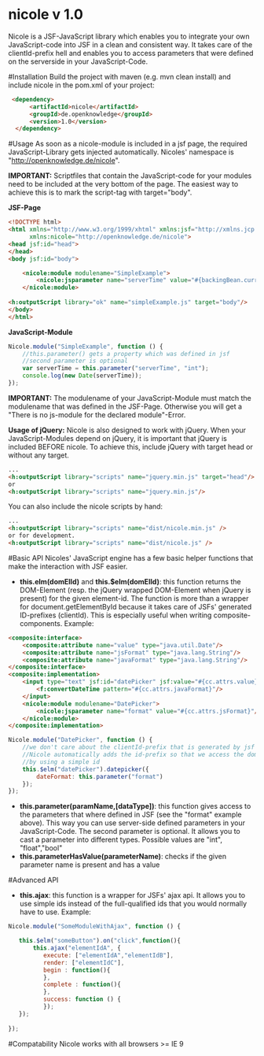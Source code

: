# nicole v 1.0
Nicole is a JSF-JavaScript library which enables you to integrate your own JavaScript-code into JSF in a clean and consistent way. It takes care of the clientId-prefix hell and enables you to access parameters that were defined on the serverside in your JavaScript-Code.

#Installation
Build the project with maven (e.g. mvn clean install) and include nicole in the pom.xml of your project:
```html
 <dependency>
      <artifactId>nicole</artifactId>
      <groupId>de.openknowledge</groupId>
      <version>1.0</version>
  </dependency>
```

#Usage
As soon as a nicole-module is included in a jsf page, the required JavaScript-Library gets injected automatically. 
Nicoles' namespace is "http://openknowledge.de/nicole".

<b>IMPORTANT:</b> Scriptfiles that contain the JavaScript-code for your modules need to be included at the very bottom of the page. The easiest way to achieve this is to mark the script-tag with target="body".

<b>JSF-Page</b>
```html
<!DOCTYPE html>
<html xmlns="http://www.w3.org/1999/xhtml" xmlns:jsf="http://xmlns.jcp.org/jsf" xmlns:h="http://xmlns.jcp.org/jsf/html"
      xmlns:nicole="http://openknowledge.de/nicole">
<head jsf:id="head">
</head>
<body jsf:id="body">

    <nicole:module modulename="SimpleExample">
        <nicole:jsparameter name="serverTime" value="#{backingBean.currentTime}"/>
    </nicole:module>
    
<h:outputScript library="ok" name="simpleExample.js" target="body"/>
</body>
</html>
```
<b>JavaScript-Module</b>

```javascript
Nicole.module("SimpleExample", function () {
    //this.parameter() gets a property which was defined in jsf
    //second parameter is optional
    var serverTime = this.parameter("serverTime", "int");
    console.log(new Date(serverTime));
});
```

<b>IMPORTANT:</b> The modulename of your JavaScript-Module must match the modulename that was defined in the JSF-Page. Otherwise you will get a "There is no js-module for the declared module"-Error. 

<b>Usage of jQuery:</b>
Nicole is also designed to work with jQuery. When your JavaScript-Modules depend on jQuery, it is important that jQuery is included BEFORE nicole. To achieve this, include jQuery with target head or without any target.

```html
...
<h:outputScript library="scripts" name="jquery.min.js" target="head"/>
or
<h:outputScript library="scripts" name="jquery.min.js"/>
```
You can also include the nicole scripts by hand:
```html
...
<h:outputScript library="scripts" name="dist/nicole.min.js" />
or for development.
<h:outputScript library="scripts" name="dist/nicole.js" />
```

#Basic API
Nicoles' JavaScript engine has a few basic helper functions that make the interaction with JSF easier.

- <b>this.elm(domElId)</b> and <b>this.$elm(domElId)</b>: this function returns the DOM-Element (resp. the jQuery wrapped DOM-Element when jQuery is present) for the given element-id. The function is more than a wrapper for document.getElementById because it takes care of JSFs' generated ID-prefixes (clientId). This is especially useful when writing composite-components. Example:
```html
<composite:interface>
    <composite:attribute name="value" type="java.util.Date"/>
    <composite:attribute name="jsFormat" type="java.lang.String"/>
    <composite:attribute name="javaFormat" type="java.lang.String"/>
</composite:interface>
<composite:implementation>
    <input type="text" jsf:id="datePicker" jsf:value="#{cc.attrs.value}">
        <f:convertDateTime pattern="#{cc.attrs.javaFormat}"/>
    </input>
    <nicole:module modulename="DatePicker">
        <nicole:jsparameter name="format" value="#{cc.attrs.jsFormat}"/>
    </nicole:module>
</composite:implementation>
```

```javascript
Nicole.module("DatePicker", function () {
    //we don't care about the clientId-prefix that is generated by jsf here. 
    //Nicole automatically adds the id-prefix so that we access the dom-element
    //by using a simple id
    this.$elm("datePicker").datepicker({
        dateFormat: this.parameter("format")
    });
});
```
- <b>this.parameter(paramName,[dataType])</b>: this function gives access to the parameters that where defined in JSF (see the "format" example above). This way you can use server-side defined parameters in your JavaScript-Code. The second parameter is optional. It allows you to cast a parameter into different types. Possible values are "int", "float","bool"
- <b>this.parameterHasValue(parameterName)</b>: checks if the given parameter name is present and has a value 

#Advanced API

- <b>this.ajax</b>: this function is a wrapper for JSFs' ajax api. It allows you to use simple ids instead of the full-qualified ids that you would normally have to use. Example:

```javascript
Nicole.module("SomeModuleWithAjax", function () {

   this.$elm("someButton").on("click",function(){
       this.ajax("elementIdA", {
          execute: ["elementIdA","elementIdB"],
          render: ["elementIdC"],
          begin : function(){
          },
          complete : function(){
          },
          success: function () {
          });
   });
  
});

 ```                      



#Compatability
Nicole works with all browsers >= IE 9

